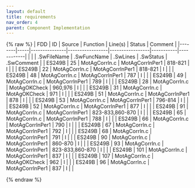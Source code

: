 ```yaml
---
layout: default
title: requirements
nav_order: 4
parent: Component Implementation
---
```

{% raw %}
| FDD    | ID  | Source        | Function        | Line(s)         | Status    | Comment    |
|--------|-----|---------------|-----------------|-----------------|-----------|------------|
|        |     | .SwFileName   | .SwFuncName     | .SwLines        | .SwStatus | .SwComment |
| ES249B | 25  | MotAgCorrln.c | MotAgCorrlnPer1 | 818-821         | I         |            |
| ES249B | 22  | MotAgCorrln.c | MotAgCorrlnPer1 | 818-821         | I         |            |
| ES249B | 48  | MotAgCorrln.c | MotAgCorrlnPer1 | 787             | I         |            |
| ES249B | 49  | MotAgCorrln.c | MotAgCorrlnPer1 | 789             | I         |            |
| ES249B | 28  | MotAgCorrln.c | MotAgOKCheck    | 960,976         | I         |            |
| ES249B | 31  | MotAgCorrln.c | MotAgOKCheck    | 971             | I         |            |
| ES249B | 51  | MotAgCorrln.c | MotAgCorrlnPer1 | 878             | I         |            |
| ES249B | 53  | MotAgCorrln.c | MotAgCorrlnPer1 | 796-814         | I         |            |
| ES249B | 52  | MotAgCorrln.c | MotAgCorrlnPer1 | 877             | I         |            |
| ES249B | 91  | MotAgCorrln.c | MotAgCorrlnPer1 | 823-833,860-870 | I         |            |
| ES249B | 65  | MotAgCorrln.c | MotAgCorrlnPer1 | 788             | I         |            |
| ES249B | 66  | MotAgCorrln.c | MotAgCorrlnPer1 | 790             | I         |            |
| ES249B | 67  | MotAgCorrln.c | MotAgCorrlnPer1 | 792             | I         |            |
| ES249B | 68  | MotAgCorrln.c | MotAgCorrlnPer1 | 791             | I         |            |
| ES249B | 90  | MotAgCorrln.c | MotAgCorrlnPer1 | 860-870         | I         |            |
| ES249B | 93  | MotAgCorrln.c | MotAgCorrlnPer1 | 823-833,860-870 | I         |            |
| ES249B | 101 | MotAgCorrln.c | MotAgCorrlnPer1 | 837             | I         |            |
| ES249B | 107 | MotAgCorrln.c | MotAgOKCheck    | 962             | I         |            |
| ES249B | 96  | MotAgCorrln.c | MotAgCorrlnPer1 | 837             | I         |            |

{% endraw %}